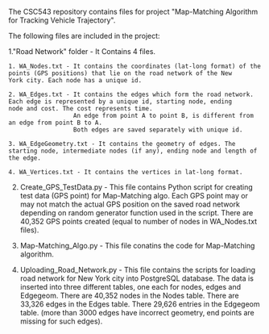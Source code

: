 The CSC543 repository contains files for project "Map-Matching Algorithm for Tracking Vehicle Trajectory".

The following files are included in the project:

1."Road Network" folder - It Contains 4 files.

    1. WA_Nodes.txt - It contains the coordinates (lat-long format) of the points (GPS positions) that lie on the road network of the New                         York city. Each node has a unique id.
    
    2. WA_Edges.txt - It contains the edges which form the road network. Each edge is represented by a unique id, starting node, ending                           node and cost. The cost represents time.
                      An edge from point A to point B, is different from an edge from point B to A.
                      Both edges are saved separately with unique id.
                      
    3. WA_EdgeGeometry.txt - It contains the geometry of edges. The starting node, intermediate nodes (if any), ending node and length of                                the edge.
    
    4. WA_Vertices.txt - It contains the vertices in lat-long format.
 
2. Create_GPS_TestData.py - This file contains Python script for creating test data (GPS point) for Map-Matching algo. Each GPS point may                             or may not match the actual GPS position on the saved road network depending on random generator function used                             in the script. 
                          There are 40,352 GPS points created (equal to number of nodes in WA_Nodes.txt files).

3. Map-Matching_Algo.py - This file conatins the code for Map-Matching algorithm.

4. Uploading_Road_Network.py - This file contains the scripts for loading road network for New York city into PostgreSQL database. The data                                is inserted into three different tables, one each for nodes, edges and Edgegeom.
                               There are 40,352 nodes in the Nodes table.
                               There are 33,326 edges in the Edges table.
                               There 29,626 entries in the Edgegeom table. (more than 3000 edges have incorrect geometry, end points are                                  missing for such edges).

